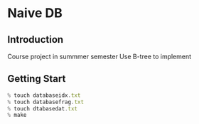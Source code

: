 # Naive DB
## Introduction
Course project in summmer semester
Use B-tree to implement
## Getting Start
``` javascript
% touch databaseidx.txt
% touch databasefrag.txt
% touch dtabasedat.txt
% make
```
